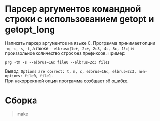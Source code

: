 # Парсер аргументов командной строки с использованием getopt и getopt_long
Написать парсер аргументов на языке C. Программа принимает опции `-m`, `-c`, `-s`, `-t`, а также `--elbrus=[1c+, 2c+, 2c3, 4c, 8c, 16c]` и произвольное количество строк без префиксов. Пример:
```
prg -tm -s --elbrus=16c file0 --elbrus=2c3 file1
```
Вывод: `Options are correct: t, m, c, elbrus=16c, elbrus=2c3, non-options: file0, file1.`  
При некорректной опции программа сообщает об ошибке.

# Сборка
> make